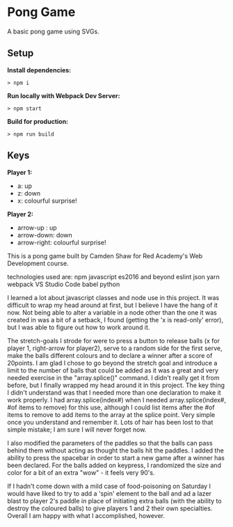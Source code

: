 # Pong Game

A basic pong game using SVGs.

## Setup

**Install dependencies:**

`> npm i`

**Run locally with Webpack Dev Server:**

`> npm start`

**Build for production:**

`> npm run build`

## Keys

**Player 1:**
* a: up
* z: down
* x: colourful surprise!

**Player 2:**
* arrow-up : up
* arrow-down: down
* arrow-right: colourful surprise!

This is a pong game built by Camden Shaw for Red Academy's Web Development course.

technologies used are:
npm   javascript    es2016 and beyond   eslint      json        yarn        webpack     VS Studio Code    babel     python

I learned a lot about javascript classes and node use in this project.  It was difficult to wrap my head around at first, but I believe I have the hang of it now.  Not being able to alter a variable in a node other than the one it was created in was a bit of a setback, I found (getting the 'x is read-only' error), but I was able to figure out how to work around it.

The stretch-goals I strode for were to press a button to release balls (x for player 1, right-arrow for player2), serve to a random side for the first serve, make the balls different colours and to declare a winner after a score of 20points.  I am glad I chose to go beyond the stretch goal and introduce a limit to the number of balls that could be added as it was a great and very needed exercise in the "array.splice()" command.  I didn't really get it from before, but I finally wrapped my head around it in this project.  The key thing I didn't understand was that I needed more than one declaration to make it work properly.  I had array.splice(index#) when I needed array.splice(index#, #of items to remove) for this use, although I could list items after the #of items to remove to add items to the array at the splice point.  Very simple once you understand and remember it.  Lots of hair has been lost to that simple mistake; I am sure I will never forget now.

I also modified the parameters of the paddles so that the balls can pass behind them without acting as thought the balls hit the paddles.  I added the ability to press the spacebar in order to start a new game after a winner has been declared.  For the balls added on keypress, I randomized the size and color for a bit of an extra "wow" - it feels very 90's.

If I hadn't come down with a mild case of food-poisoning on Saturday I would have liked to try to add a 'spin' element to the ball and ad a lazer blast to player 2's paddle in place of initiating extra balls (with the ability to destroy the coloured balls) to give players 1 and 2 their own specialties.  Overall I am happy with what I accomplished, however.
